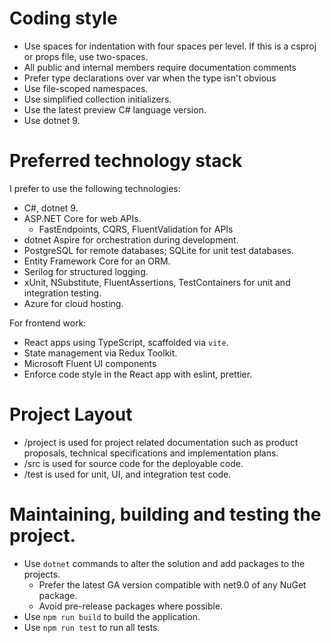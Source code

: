 # Coding style

* Use spaces for indentation with four spaces per level.  If this is a csproj or props file, use two-spaces.
* All public and internal members require documentation comments
* Prefer type declarations over var when the type isn't obvious
* Use file-scoped namespaces.
* Use simplified collection initializers.
* Use the latest preview C# language version.
* Use dotnet 9.

# Preferred technology stack

I prefer to use the following technologies:

* C#, dotnet 9.
* ASP.NET Core for web APIs.
    * FastEndpoints, CQRS, FluentValidation for APIs
* dotnet Aspire for orchestration during development.
* PostgreSQL for remote databases; SQLite for unit test databases.
* Entity Framework Core for an ORM.
* Serilog for structured logging.
* xUnit, NSubstitute, FluentAssertions, TestContainers for unit and integration testing.
* Azure for cloud hosting.

For frontend work:

* React apps using TypeScript, scaffolded via `vite`.
* State management via Redux Toolkit.
* Microsoft Fluent UI components
* Enforce code style in the React app with eslint, prettier.

# Project Layout

* /project is used for project related documentation such as product proposals, technical specifications and implementation plans.
* /src is used for source code for the deployable code.
* /test is used for unit, UI, and integration test code.

# Maintaining, building and testing the project.

* Use `dotnet` commands to alter the solution and add packages to the projects.
    * Prefer the latest GA version compatible with net9.0 of any NuGet package.
    * Avoid pre-release packages where possible.
* Use `npm run build` to build the application.
* Use `npm run test` to run all tests.
